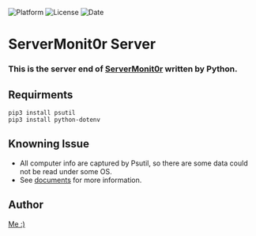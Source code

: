 ![Platform](https://img.shields.io/badge/Lang-Python-blue)
![License](https://img.shields.io/github/license/allen870619/ServerMonit0r-server?style=flat)
![Date](https://img.shields.io/github/last-commit/allen870619/ServerMonit0r-server?style=flat)
# ServerMonit0r Server
### This is the server end of [ServerMonit0r](https://github.com/allen870619/ServerMonit0r) written by Python.

## Requirments
```
pip3 install psutil
pip3 install python-dotenv
```

## Knowning Issue
* All computer info are captured by Psutil, so there are some data could not be read under some OS.
* See [documents](https://psutil.readthedocs.io/en/latest/) for more information.

## Author
[Me :)](https://github.com/allen870619)

